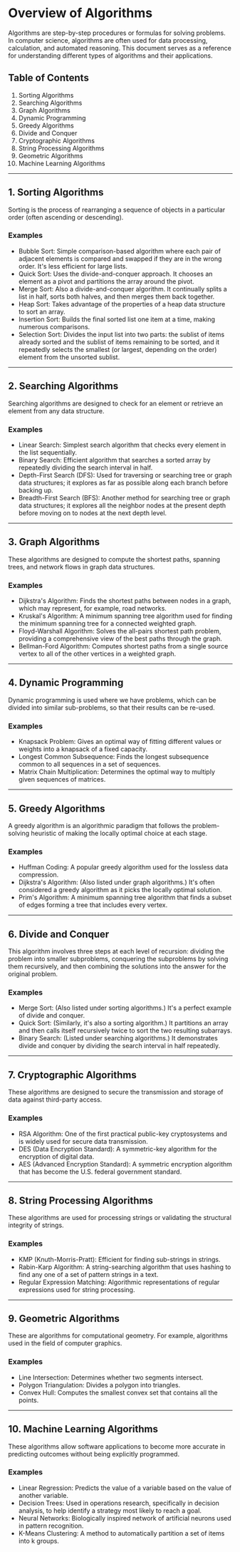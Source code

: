 Overview of Algorithms
======================

Algorithms are step-by-step procedures or formulas for solving problems. In computer science, algorithms are often used for data processing, calculation, and automated reasoning. This document serves as a reference for understanding different types of algorithms and their applications.

Table of Contents
-----------------

1.  Sorting Algorithms
2.  Searching Algorithms
3.  Graph Algorithms
4.  Dynamic Programming
5.  Greedy Algorithms
6.  Divide and Conquer
7.  Cryptographic Algorithms
8.  String Processing Algorithms
9.  Geometric Algorithms
10. Machine Learning Algorithms

* * * * *

1\. Sorting Algorithms
----------------------

Sorting is the process of rearranging a sequence of objects in a particular order (often ascending or descending).

### Examples

-   Bubble Sort: Simple comparison-based algorithm where each pair of adjacent elements is compared and swapped if they are in the wrong order. It's less efficient for large lists.
-   Quick Sort: Uses the divide-and-conquer approach. It chooses an element as a pivot and partitions the array around the pivot.
-   Merge Sort: Also a divide-and-conquer algorithm. It continually splits a list in half, sorts both halves, and then merges them back together.
-   Heap Sort: Takes advantage of the properties of a heap data structure to sort an array.
-   Insertion Sort: Builds the final sorted list one item at a time, making numerous comparisons.
-   Selection Sort: Divides the input list into two parts: the sublist of items already sorted and the sublist of items remaining to be sorted, and it repeatedly selects the smallest (or largest, depending on the order) element from the unsorted sublist.

* * * * *

2\. Searching Algorithms
------------------------

Searching algorithms are designed to check for an element or retrieve an element from any data structure.

### Examples

-   Linear Search: Simplest search algorithm that checks every element in the list sequentially.
-   Binary Search: Efficient algorithm that searches a sorted array by repeatedly dividing the search interval in half.
-   Depth-First Search (DFS): Used for traversing or searching tree or graph data structures; it explores as far as possible along each branch before backing up.
-   Breadth-First Search (BFS): Another method for searching tree or graph data structures; it explores all the neighbor nodes at the present depth before moving on to nodes at the next depth level.

* * * * *

3\. Graph Algorithms
--------------------

These algorithms are designed to compute the shortest paths, spanning trees, and network flows in graph data structures.

### Examples

-   Dijkstra's Algorithm: Finds the shortest paths between nodes in a graph, which may represent, for example, road networks.
-   Kruskal's Algorithm: A minimum spanning tree algorithm used for finding the minimum spanning tree for a connected weighted graph.
-   Floyd-Warshall Algorithm: Solves the all-pairs shortest path problem, providing a comprehensive view of the best paths through the graph.
-   Bellman-Ford Algorithm: Computes shortest paths from a single source vertex to all of the other vertices in a weighted graph.

* * * * *

4\. Dynamic Programming
-----------------------

Dynamic programming is used where we have problems, which can be divided into similar sub-problems, so that their results can be re-used.

### Examples

-   Knapsack Problem: Gives an optimal way of fitting different values or weights into a knapsack of a fixed capacity.
-   Longest Common Subsequence: Finds the longest subsequence common to all sequences in a set of sequences.
-   Matrix Chain Multiplication: Determines the optimal way to multiply given sequences of matrices.

* * * * *

5\. Greedy Algorithms
---------------------

A greedy algorithm is an algorithmic paradigm that follows the problem-solving heuristic of making the locally optimal choice at each stage.

### Examples

-   Huffman Coding: A popular greedy algorithm used for the lossless data compression.
-   Dijkstra's Algorithm: (Also listed under graph algorithms.) It's often considered a greedy algorithm as it picks the locally optimal solution.
-   Prim's Algorithm: A minimum spanning tree algorithm that finds a subset of edges forming a tree that includes every vertex.

* * * * *

6\. Divide and Conquer
----------------------

This algorithm involves three steps at each level of recursion: dividing the problem into smaller subproblems, conquering the subproblems by solving them recursively, and then combining the solutions into the answer for the original problem.

### Examples

-   Merge Sort: (Also listed under sorting algorithms.) It's a perfect example of divide and conquer.
-   Quick Sort: (Similarly, it's also a sorting algorithm.) It partitions an array and then calls itself recursively twice to sort the two resulting subarrays.
-   Binary Search: (Listed under searching algorithms.) It demonstrates divide and conquer by dividing the search interval in half repeatedly.

* * * * *

7\. Cryptographic Algorithms
----------------------------

These algorithms are designed to secure the transmission and storage of data against third-party access.

### Examples

-   RSA Algorithm: One of the first practical public-key cryptosystems and is widely used for secure data transmission.
-   DES (Data Encryption Standard): A symmetric-key algorithm for the encryption of digital data.
-   AES (Advanced Encryption Standard): A symmetric encryption algorithm that has become the U.S. federal government standard.

* * * * *

8\. String Processing Algorithms
--------------------------------

These algorithms are used for processing strings or validating the structural integrity of strings.

### Examples

-   KMP (Knuth-Morris-Pratt): Efficient for finding sub-strings in strings.
-   Rabin-Karp Algorithm: A string-searching algorithm that uses hashing to find any one of a set of pattern strings in a text.
-   Regular Expression Matching: Algorithmic representations of regular expressions used for string processing.

* * * * *

9\. Geometric Algorithms
------------------------

These are algorithms for computational geometry. For example, algorithms used in the field of computer graphics.

### Examples

-   Line Intersection: Determines whether two segments intersect.
-   Polygon Triangulation: Divides a polygon into triangles.
-   Convex Hull: Computes the smallest convex set that contains all the points.

* * * * *

10\. Machine Learning Algorithms
--------------------------------

These algorithms allow software applications to become more accurate in predicting outcomes without being explicitly programmed.

### Examples

-   Linear Regression: Predicts the value of a variable based on the value of another variable.
-   Decision Trees: Used in operations research, specifically in decision analysis, to help identify a strategy most likely to reach a goal.
-   Neural Networks: Biologically inspired network of artificial neurons used in pattern recognition.
-   K-Means Clustering: A method to automatically partition a set of items into k groups.
